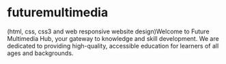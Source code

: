 # futuremultimedia
(html, css, css3 and web responsive website design)Welcome to Future Multimedia Hub, your gateway to knowledge and skill development. We are dedicated to providing high-quality, accessible education for learners of all ages and backgrounds.
